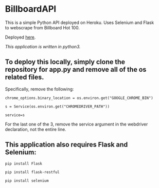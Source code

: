 # BillboardAPI
This is a simple Python API deployed on Heroku. Uses Selenium and Flask to webscrape from Billboard Hot 100.

Deployed [here](https://webscrapingpythonapi.herokuapp.com/).

*This application is written in python3.*

## To deploy this locally, simply clone the repository for app.py and remove all of the os related files.
Specifically, remove the following:

`chrome_options.binary_location = os.environ.get("GOOGLE_CHROME_BIN")`

`s = Service(os.environ.get("CHROMEDRIVER_PATH"))`

`service=s`

For the last one of the 3, remove the service argument in the webdriver declaration, not the entire line.

## This application also requires Flask and Selenium:

`pip install Flask`

`pip install flask-restful`

`pip install selenium`


